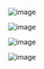 
![image](https://github.com/user-attachments/assets/5d958144-6cf4-42e9-ae3c-59cae57df139)

![image](https://github.com/user-attachments/assets/0e2059db-694a-4579-8e97-41b65f89ef1d)

![image](https://github.com/user-attachments/assets/2df7ffcb-e519-4c34-9e97-58cc3d1b9989)

![image](https://github.com/user-attachments/assets/0ae59e74-6030-4516-8c59-afd5a3b0dc6e)
